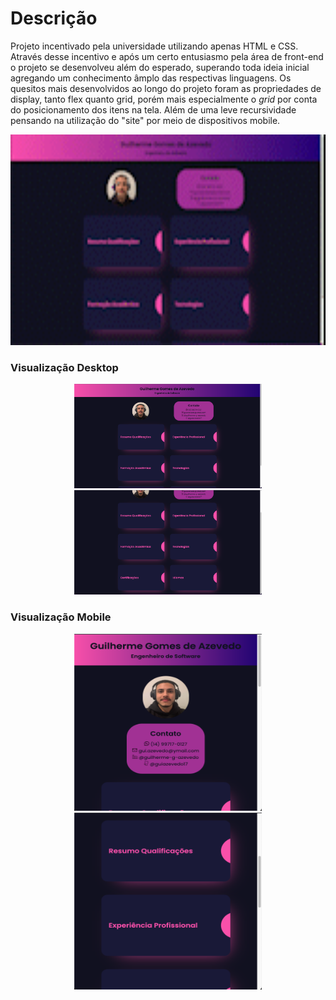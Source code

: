# Descrição
Projeto incentivado pela universidade utilizando apenas HTML e CSS. Através desse incentivo e após um certo entusiasmo pela área de front-end o projeto se desenvolveu além do esperado, superando toda ideia inicial agregando um conhecimento âmplo das respectivas linguagens. 
Os quesitos mais desenvolvidos ao longo do projeto foram as propriedades de display, tanto flex quanto grid, porém mais especialmente o *grid* por conta do posicionamento dos itens na tela. Além de uma leve recursividade pensando na utilização do "site" por meio de dispositivos mobile.

<center><img width="600px" height="337px" src="assets/gif_apresentacao.gif"></center>

### Visualização Desktop

<center>
<img width="300px" height="167px" src="assets/apresentacao_curriculo1.png">
<img width="300px" height="167px" src="assets/apresentacao_curriculo2.png">
</center>

### Visualização Mobile

<center>
<img width="300px" height="283px" src="assets/recursividade1.png">
<img width="300px" height="283px" src="assets/recursividade2.png">
</center>

